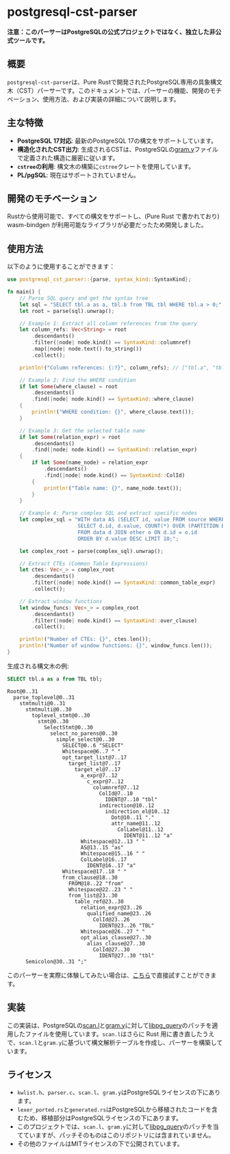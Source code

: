 # postgresql-cst-parser

**注意：このパーサーはPostgreSQLの公式プロジェクトではなく、独立した非公式ツールです。**

## 概要

`postgresql-cst-parser`は、Pure Rustで開発されたPostgreSQL専用の具象構文木（CST）パーサーです。このドキュメントでは、パーサーの機能、開発のモチベーション、使用方法、および実装の詳細について説明します。

## 主な特徴

- **PostgreSQL 17対応**: 最新のPostgreSQL 17の構文をサポートしています。
- **構造化されたCST出力**: 生成されるCSTは、PostgreSQLの[gram.y](https://github.com/postgres/postgres/blob/REL_17_0/src/backend/parser/gram.y)ファイルで定義された構造に厳密に従います。
- **`cstree`の利用**: 構文木の構築に`cstree`クレートを使用しています。
- **PL/pgSQL**: 現在はサポートされていません。

## 開発のモチベーション

Rustから使用可能で、すべての構文をサポートし、(Pure Rust で書かれており) wasm-bindgen が利用可能なライブラリが必要だったため開発しました。  

## 使用方法

以下のように使用することができます：

```rust
use postgresql_cst_parser::{parse, syntax_kind::SyntaxKind};

fn main() {
    // Parse SQL query and get the syntax tree
    let sql = "SELECT tbl.a as a, tbl.b from TBL tbl WHERE tbl.a > 0;";
    let root = parse(sql).unwrap();

    // Example 1: Extract all column references from the query
    let column_refs: Vec<String> = root
        .descendants()
        .filter(|node| node.kind() == SyntaxKind::columnref)
        .map(|node| node.text().to_string())
        .collect();

    println!("Column references: {:?}", column_refs); // ["tbl.a", "tbl.b", "tbl.a"]

    // Example 2: Find the WHERE condition
    if let Some(where_clause) = root
        .descendants()
        .find(|node| node.kind() == SyntaxKind::where_clause)
    {
        println!("WHERE condition: {}", where_clause.text());
    }

    // Example 3: Get the selected table name
    if let Some(relation_expr) = root
        .descendants()
        .find(|node| node.kind() == SyntaxKind::relation_expr)
    {
        if let Some(name_node) = relation_expr
            .descendants()
            .find(|node| node.kind() == SyntaxKind::ColId)
        {
            println!("Table name: {}", name_node.text());
        }
    }

    // Example 4: Parse complex SQL and extract specific nodes
    let complex_sql = "WITH data AS (SELECT id, value FROM source WHERE value > 10) 
                       SELECT d.id, d.value, COUNT(*) OVER (PARTITION BY d.id) 
                       FROM data d JOIN other o ON d.id = o.id 
                       ORDER BY d.value DESC LIMIT 10;";

    let complex_root = parse(complex_sql).unwrap();

    // Extract CTEs (Common Table Expressions)
    let ctes: Vec<_> = complex_root
        .descendants()
        .filter(|node| node.kind() == SyntaxKind::common_table_expr)
        .collect();

    // Extract window functions
    let window_funcs: Vec<_> = complex_root
        .descendants()
        .filter(|node| node.kind() == SyntaxKind::over_clause)
        .collect();

    println!("Number of CTEs: {}", ctes.len());
    println!("Number of window functions: {}", window_funcs.len());
}
```

生成される構文木の例:

```sql
SELECT tbl.a as a from TBL tbl;
```

```
Root@0..31
  parse_toplevel@0..31
    stmtmulti@0..31
      stmtmulti@0..30
        toplevel_stmt@0..30
          stmt@0..30
            SelectStmt@0..30
              select_no_parens@0..30
                simple_select@0..30
                  SELECT@0..6 "SELECT"
                  Whitespace@6..7 " "
                  opt_target_list@7..17
                    target_list@7..17
                      target_el@7..17
                        a_expr@7..12
                          c_expr@7..12
                            columnref@7..12
                              ColId@7..10
                                IDENT@7..10 "tbl"
                              indirection@10..12
                                indirection_el@10..12
                                  Dot@10..11 "."
                                  attr_name@11..12
                                    ColLabel@11..12
                                      IDENT@11..12 "a"
                        Whitespace@12..13 " "
                        AS@13..15 "as"
                        Whitespace@15..16 " "
                        ColLabel@16..17
                          IDENT@16..17 "a"
                  Whitespace@17..18 " "
                  from_clause@18..30
                    FROM@18..22 "from"
                    Whitespace@22..23 " "
                    from_list@23..30
                      table_ref@23..30
                        relation_expr@23..26
                          qualified_name@23..26
                            ColId@23..26
                              IDENT@23..26 "TBL"
                        Whitespace@26..27 " "
                        opt_alias_clause@27..30
                          alias_clause@27..30
                            ColId@27..30
                              IDENT@27..30 "tbl"
      Semicolon@30..31 ";"
```

このパーサーを実際に体験してみたい場合は、[こちら](https://tanzaku.github.io/postgresql-cst-parser/)で直接試すことができます。

## 実装

この実装は、PostgreSQLの[scan.l](https://github.com/postgres/postgres/blob/REL_17_0/src/backend/parser/scan.l)と[gram.y](https://github.com/postgres/postgres/blob/REL_17_0/src/backend/parser/gram.y)に対して[libpg_query](https://github.com/pganalyze/libpg_query/tree/17-6.0.0/patches)のパッチを適用したファイルを使用しています。`scan.l`はさらに Rust 用に書き直したうえで、`scan.l`と`gram.y`に基づいて構文解析テーブルを作成し、パーサーを構築しています。

## ライセンス

- `kwlist.h`、`parser.c`、`scan.l`、`gram.y`はPostgreSQLライセンスの下にあります。
- `lexer_ported.rs`と`generated.rs`はPostgreSQLから移植されたコードを含むため、移植部分はPostgreSQLライセンスの下にあります。
- このプロジェクトでは、`scan.l`、`gram.y`に対して[libpg_query](https://github.com/pganalyze/libpg_query)のパッチを当てていますが、パッチそのものはこのリポジトリには含まれていません。
- その他のファイルはMITライセンスの下で公開されています。
